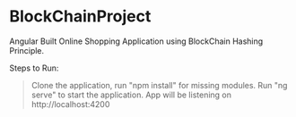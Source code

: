 # BlockChainProject
Angular Built Online Shopping Application using BlockChain Hashing Principle.

Steps to Run:
> Clone the application, run "npm install" for missing modules.
> Run "ng serve" to start the application.
> App will be listening on http://localhost:4200

